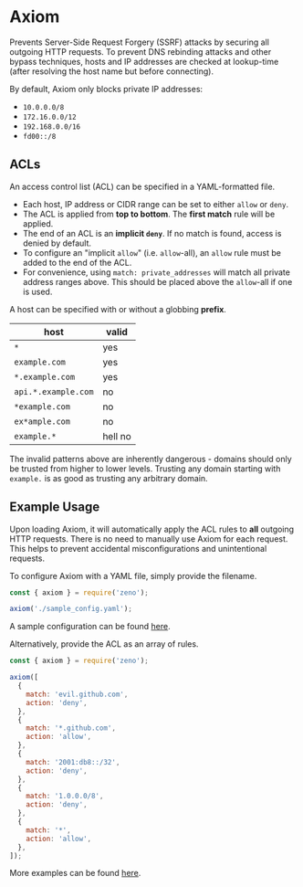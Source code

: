 # Axiom

Prevents Server-Side Request Forgery (SSRF) attacks by securing all outgoing HTTP requests. To prevent DNS rebinding attacks and other bypass techniques, hosts and IP addresses are checked at lookup-time (after resolving the host name but before connecting).

By default, Axiom only blocks private IP addresses:

- `10.0.0.0/8`
- `172.16.0.0/12`
- `192.168.0.0/16`
- `fd00::/8`

## ACLs

An access control list (ACL) can be specified in a YAML-formatted file.

- Each host, IP address or CIDR range can be set to either `allow` or `deny`.
- The ACL is applied from **top to bottom**. The **first match** rule will be applied.
- The end of an ACL is an **implicit `deny`**. If no match is found, access is denied by default.
- To configure an "implicit `allow`" (i.e. `allow`-all), an `allow` rule must be added to the end of the ACL.
- For convenience, using `match: private_addresses` will match all private address ranges above. This should be placed above the `allow`-all if one is used.

A host can be specified with or without a globbing **prefix**.

| host                | valid   |
| ------------------- | ------- |
| `*`                 | yes     |
| `example.com`       | yes     |
| `*.example.com`     | yes     |
| `api.*.example.com` | no      |
| `*example.com`      | no      |
| `ex*ample.com`      | no      |
| `example.*`         | hell no |

The invalid patterns above are inherently dangerous - domains should only be trusted from higher to lower levels. Trusting any domain starting with `example.` is as good as trusting any arbitrary domain.

## Example Usage

Upon loading Axiom, it will automatically apply the ACL rules to **all** outgoing HTTP requests. There is no need to manually use Axiom for each request. This helps to prevent accidental misconfigurations and unintentional requests.

To configure Axiom with a YAML file, simply provide the filename.

```javascript
const { axiom } = require('zeno');

axiom('./sample_config.yaml');
```

A sample configuration can be found [here](../../examples/ssrf/sample_config.yaml).

Alternatively, provide the ACL as an array of rules.

```javascript
const { axiom } = require('zeno');

axiom([
  {
    match: 'evil.github.com',
    action: 'deny',
  },
  {
    match: '*.github.com',
    action: 'allow',
  },
  {
    match: '2001:db8::/32',
    action: 'deny',
  },
  {
    match: '1.0.0.0/8',
    action: 'deny',
  },
  {
    match: '*',
    action: 'allow',
  },
]);
```

More examples can be found [here](../../examples/ssrf/).

